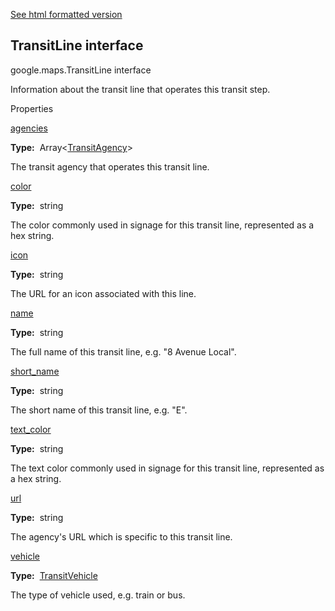 [See html formatted version](https://huasofoundries.github.io/google-maps-documentation/TransitLine.html)


TransitLine interface
---------------------

google.maps.TransitLine interface

Information about the transit line that operates this transit step.

Properties

[agencies](#TransitLine.agencies)

**Type:**  Array<[TransitAgency](TransitAgency.md)\>

The transit agency that operates this transit line.

[color](#TransitLine.color)

**Type:**  string

The color commonly used in signage for this transit line, represented as a hex string.

[icon](#TransitLine.icon)

**Type:**  string

The URL for an icon associated with this line.

[name](#TransitLine.name)

**Type:**  string

The full name of this transit line, e.g. "8 Avenue Local".

[short\_name](#TransitLine.short_name)

**Type:**  string

The short name of this transit line, e.g. "E".

[text\_color](#TransitLine.text_color)

**Type:**  string

The text color commonly used in signage for this transit line, represented as a hex string.

[url](#TransitLine.url)

**Type:**  string

The agency's URL which is specific to this transit line.

[vehicle](#TransitLine.vehicle)

**Type:**  [TransitVehicle](TransitVehicle.md)

The type of vehicle used, e.g. train or bus.